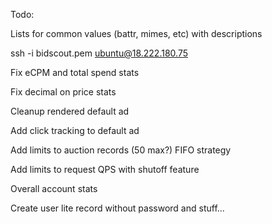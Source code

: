 Todo:


Lists for common values (battr, mimes, etc) with descriptions

ssh -i bidscout.pem ubuntu@18.222.180.75

Fix eCPM and total spend stats

Fix decimal on price stats

Cleanup rendered default ad

Add click tracking to default ad

Add limits to auction records (50 max?) FIFO strategy

Add limits to request QPS with shutoff feature

Overall account stats

Create user lite record without password and stuff...
